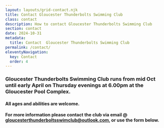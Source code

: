 ```yaml
---
layout: layouts/grid-contact.njk
title: Contact Gloucester Thunderbolts Swimming Club
class: contact
description: How to contact Gloucester Thunderbolts Swimming Club
section: contact
date: 2024-10-31
metadata:
  title: Contact  Gloucester Thunderbolts Swimming Club
permalink: /contact/
eleventyNavigation:
  key: Contact
  order: 4
---
```


<h3>Gloucester Thunderbolts Swimming Club runs from mid Oct until early April on Thursday evenings at 6.00pm at the Gloucester Pool Complex.</h3>

<h4>All ages and abilities are welcome.</h4>




<p><strong>For more information please contact the club via email @ <a href="mailto:gloucesterthunderboltsswimclub@outlook.com">gloucesterthunderboltsswimclub@outlook.com</a>, or use the form below.</strong></p>





